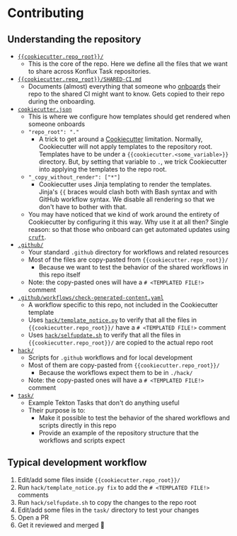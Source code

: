 # Contributing

## Understanding the repository

* [`{{cookiecutter.repo_root}}/`]({{cookiecutter.repo_root}}/)
  * This is the core of the repo. Here we define all the files that we want
    to share across Konflux Task repositories.
* [`{{cookiecutter.repo_root}}/SHARED-CI.md`]({{cookiecutter.repo_root}}/SHARED-CI.md)
  * Documents (almost) everything that someone who [onboards](README.md#-onboarding)
    their repo to the shared CI might want to know. Gets copied to their repo during
    the onboarding.
* [`cookiecutter.json`](cookiecutter.json)
  * This is where we configure how templates should get rendered when someone onboards
  * `"repo_root": "."`
    * A trick to get around a [Cookiecutter] limitation. Normally, Cookiecutter
      will not apply templates to the repository root. Templates have to be under
      a `{{cookiecutter.<some_variable>}}` directory. But, by setting that variable
      to `.`, we trick Cookiecutter into applying the templates to the repo root.
  * `"_copy_without_render": ["*"]`
    * Cookiecutter uses Jinja templating to render the templates. Jinja's `{{` braces
      would clash both with Bash syntax and with GitHub workflow syntax. We disable
      all rendering so that we don't have to bother with that.
  * You may have noticed that we kind of work around the entirety of Cookiecutter
    by configuring it this way. Why use it at all then? Single reason: so that
    those who onboard can get automated updates using [`cruft`][cruft].
* [`.github/`](.github/)
  * Your standard `.github` directory for workflows and related resources
  * Most of the files are copy-pasted from `{{cookiecutter.repo_root}}/`
    * Because we want to test the behavior of the shared workflows in this repo itself
  * Note: the copy-pasted ones will have a `# <TEMPLATED FILE!>` comment
* [`.github/workflows/check-generated-content.yaml`](.github/workflows/check-generated-content.yaml)
  * A workflow specific to this repo, not included in the Cookiecutter template
  * Uses [`hack/template_notice.py`](hack/template_notice.py) to verify that all
    the files in `{{cookiecutter.repo_root}}/` have a `# <TEMPLATED FILE!>` comment
  * Uses [`hack/selfupdate.sh`](hack/selfupdate.sh) to verify that all the files
    in `{{cookiecutter.repo_root}}/` are copied to the actual repo root
* [`hack/`](hack/)
  * Scripts for `.github` workflows and for local development
  * Most of them are copy-pasted from `{{cookiecutter.repo_root}}/`
    * Because the workflows expect them to be in `./hack/`
  * Note: the copy-pasted ones will have a `# <TEMPLATED FILE!>` comment
* [`task/`](task/)
  * Example Tekton Tasks that don't do anything useful
  * Their purpose is to:
    * Make it possible to test the behavior of the shared workflows and scripts
      directly in this repo
    * Provide an example of the repository structure that the workflows and scripts
      expect

## Typical development workflow

1. Edit/add some files inside `{{cookiecutter.repo_root}}/`
2. Run `hack/template_notice.py fix` to add the `# <TEMPLATED FILE!>` comments
3. Run `hack/selfupdate.sh` to copy the changes to the repo root
4. Edit/add some files in the `task/` directory to test your changes
5. Open a PR
6. Get it reviewed and merged 🎉

[Cookiecutter]: https://cookiecutter.readthedocs.io/en/stable/
[cruft]: https://cruft.github.io/cruft
